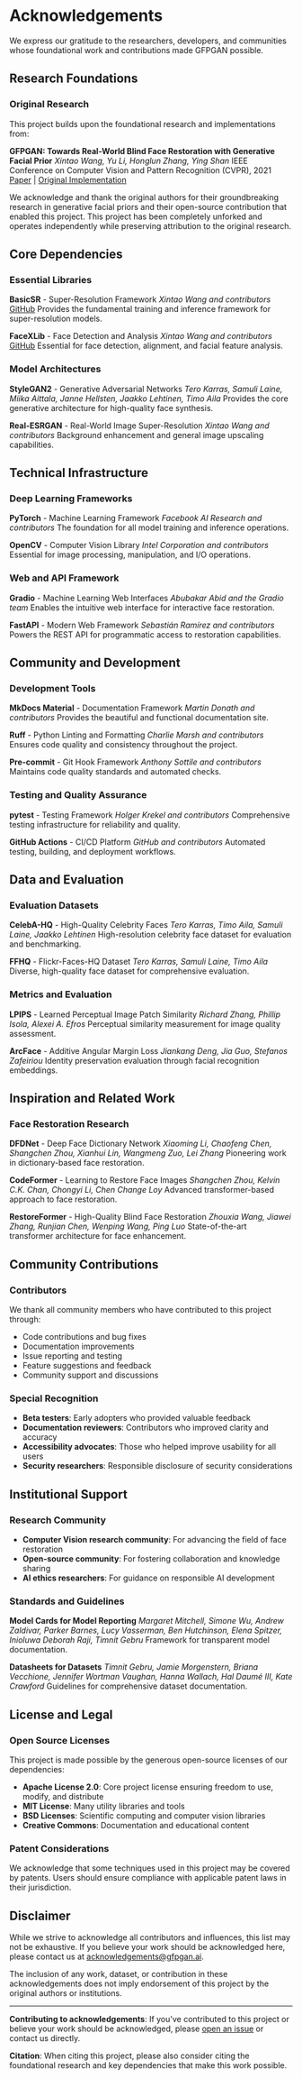 # Acknowledgements

We express our gratitude to the researchers, developers, and communities whose foundational work and contributions made GFPGAN possible.

## Research Foundations

### Original Research

This project builds upon the foundational research and implementations from:

**GFPGAN: Towards Real-World Blind Face Restoration with Generative Facial Prior**
*Xintao Wang, Yu Li, Honglun Zhang, Ying Shan*
IEEE Conference on Computer Vision and Pattern Recognition (CVPR), 2021
[Paper](https://arxiv.org/abs/2101.04061) | [Original Implementation](https://github.com/TencentARC/GFPGAN)

We acknowledge and thank the original authors for their groundbreaking research in generative facial priors and their open-source contribution that enabled this project. This project has been completely unforked and operates independently while preserving attribution to the original research.

## Core Dependencies

### Essential Libraries

**BasicSR** - Super-Resolution Framework
*Xintao Wang and contributors*
[GitHub](https://github.com/xinntao/BasicSR)
Provides the fundamental training and inference framework for super-resolution models.

**FaceXLib** - Face Detection and Analysis
*Xintao Wang and contributors*
[GitHub](https://github.com/xinntao/facexlib)
Essential for face detection, alignment, and facial feature analysis.

### Model Architectures

**StyleGAN2** - Generative Adversarial Networks
*Tero Karras, Samuli Laine, Miika Aittala, Janne Hellsten, Jaakko Lehtinen, Timo Aila*
Provides the core generative architecture for high-quality face synthesis.

**Real-ESRGAN** - Real-World Image Super-Resolution
*Xintao Wang and contributors*
Background enhancement and general image upscaling capabilities.

## Technical Infrastructure

### Deep Learning Frameworks

**PyTorch** - Machine Learning Framework
*Facebook AI Research and contributors*
The foundation for all model training and inference operations.

**OpenCV** - Computer Vision Library
*Intel Corporation and contributors*
Essential for image processing, manipulation, and I/O operations.

### Web and API Framework

**Gradio** - Machine Learning Web Interfaces
*Abubakar Abid and the Gradio team*
Enables the intuitive web interface for interactive face restoration.

**FastAPI** - Modern Web Framework
*Sebastián Ramírez and contributors*
Powers the REST API for programmatic access to restoration capabilities.

## Community and Development

### Development Tools

**MkDocs Material** - Documentation Framework
*Martin Donath and contributors*
Provides the beautiful and functional documentation site.

**Ruff** - Python Linting and Formatting
*Charlie Marsh and contributors*
Ensures code quality and consistency throughout the project.

**Pre-commit** - Git Hook Framework
*Anthony Sottile and contributors*
Maintains code quality standards and automated checks.

### Testing and Quality Assurance

**pytest** - Testing Framework
*Holger Krekel and contributors*
Comprehensive testing infrastructure for reliability and quality.

**GitHub Actions** - CI/CD Platform
*GitHub and contributors*
Automated testing, building, and deployment workflows.

## Data and Evaluation

### Evaluation Datasets

**CelebA-HQ** - High-Quality Celebrity Faces
*Tero Karras, Timo Aila, Samuli Laine, Jaakko Lehtinen*
High-resolution celebrity face dataset for evaluation and benchmarking.

**FFHQ** - Flickr-Faces-HQ Dataset
*Tero Karras, Samuli Laine, Timo Aila*
Diverse, high-quality face dataset for comprehensive evaluation.

### Metrics and Evaluation

**LPIPS** - Learned Perceptual Image Patch Similarity
*Richard Zhang, Phillip Isola, Alexei A. Efros*
Perceptual similarity measurement for image quality assessment.

**ArcFace** - Additive Angular Margin Loss
*Jiankang Deng, Jia Guo, Stefanos Zafeiriou*
Identity preservation evaluation through facial recognition embeddings.

## Inspiration and Related Work

### Face Restoration Research

**DFDNet** - Deep Face Dictionary Network
*Xiaoming Li, Chaofeng Chen, Shangchen Zhou, Xianhui Lin, Wangmeng Zuo, Lei Zhang*
Pioneering work in dictionary-based face restoration.

**CodeFormer** - Learning to Restore Face Images
*Shangchen Zhou, Kelvin C.K. Chan, Chongyi Li, Chen Change Loy*
Advanced transformer-based approach to face restoration.

**RestoreFormer** - High-Quality Blind Face Restoration
*Zhouxia Wang, Jiawei Zhang, Runjian Chen, Wenping Wang, Ping Luo*
State-of-the-art transformer architecture for face enhancement.

## Community Contributions

### Contributors

We thank all community members who have contributed to this project through:

- Code contributions and bug fixes
- Documentation improvements
- Issue reporting and testing
- Feature suggestions and feedback
- Community support and discussions

### Special Recognition

- **Beta testers**: Early adopters who provided valuable feedback
- **Documentation reviewers**: Contributors who improved clarity and accuracy
- **Accessibility advocates**: Those who helped improve usability for all users
- **Security researchers**: Responsible disclosure of security considerations

## Institutional Support

### Research Community

- **Computer Vision research community**: For advancing the field of face restoration
- **Open-source community**: For fostering collaboration and knowledge sharing
- **AI ethics researchers**: For guidance on responsible AI development

### Standards and Guidelines

**Model Cards for Model Reporting**
*Margaret Mitchell, Simone Wu, Andrew Zaldivar, Parker Barnes, Lucy Vasserman, Ben Hutchinson, Elena Spitzer, Inioluwa Deborah Raji, Timnit Gebru*
Framework for transparent model documentation.

**Datasheets for Datasets**
*Timnit Gebru, Jamie Morgenstern, Briana Vecchione, Jennifer Wortman Vaughan, Hanna Wallach, Hal Daumé III, Kate Crawford*
Guidelines for comprehensive dataset documentation.

## License and Legal

### Open Source Licenses

This project is made possible by the generous open-source licenses of our dependencies:

- **Apache License 2.0**: Core project license ensuring freedom to use, modify, and distribute
- **MIT License**: Many utility libraries and tools
- **BSD Licenses**: Scientific computing and computer vision libraries
- **Creative Commons**: Documentation and educational content

### Patent Considerations

We acknowledge that some techniques used in this project may be covered by patents. Users should ensure compliance with applicable patent laws in their jurisdiction.

## Disclaimer

While we strive to acknowledge all contributors and influences, this list may not be exhaustive. If you believe your work should be acknowledged here, please contact us at acknowledgements@gfpgan.ai.

The inclusion of any work, dataset, or contribution in these acknowledgements does not imply endorsement of this project by the original authors or institutions.

---

**Contributing to acknowledgements**: If you've contributed to this project or believe your work should be acknowledged, please [open an issue](https://github.com/IAmJonoBo/GFPGAN/issues) or contact us directly.

**Citation**: When citing this project, please also consider citing the foundational research and key dependencies that make this work possible.
